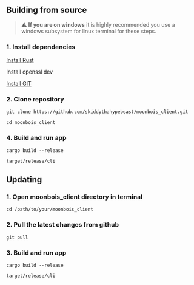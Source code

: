 ## Building from source

> :warning: **If you are on windows** it is highly recommended you use a windows subsystem for linux terminal for these steps.

### 1. Install dependencies
<a href="https://www.rust-lang.org/tools/install">Install Rust</a>

Install openssl dev

<a href="https://git-scm.com/book/en/v2/Getting-Started-Installing-Git">Install GIT</a>

### 2. Clone repository
```git clone https://github.com/skiddythahypebeast/moonbois_client.git```

```cd moonbois_client```

### 4. Build and run app

```cargo build --release```

```target/release/cli```

## Updating
### 1. Open moonbois_client directory in terminal
```cd /path/to/your/moonbois_client```

### 2. Pull the latest changes from github
```git pull```

### 3. Build and run app
```cargo build --release```

```target/release/cli```
